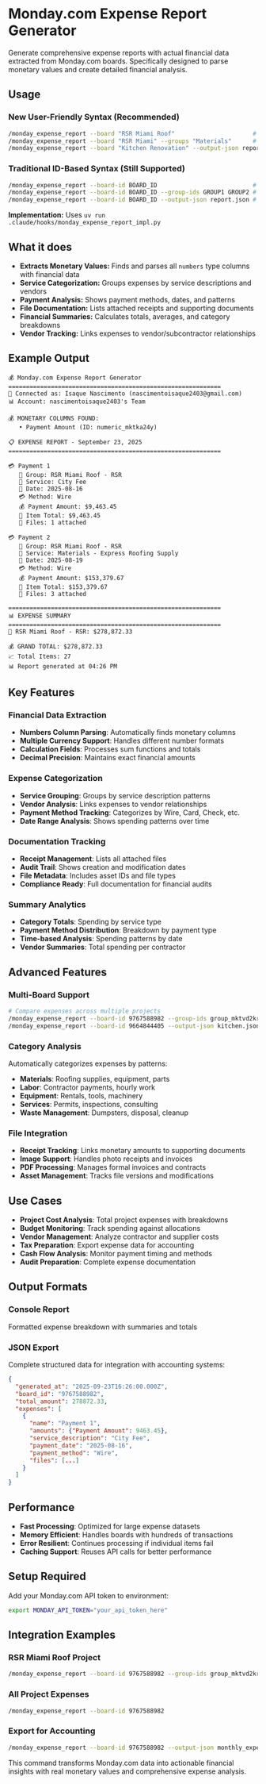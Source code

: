 # Monday.com Expense Report Generator

Generate comprehensive expense reports with actual financial data extracted from Monday.com boards. Specifically designed to parse monetary values and create detailed financial analysis.

## Usage

### New User-Friendly Syntax (Recommended)
```bash
/monday_expense_report --board "RSR Miami Roof"                      # Generate expense report using board name
/monday_expense_report --board "RSR Miami" --groups "Materials"      # Report for specific group by name
/monday_expense_report --board "Kitchen Renovation" --output-json report.json # Save detailed JSON data
```

### Traditional ID-Based Syntax (Still Supported)
```bash
/monday_expense_report --board-id BOARD_ID                           # Generate expense report for entire board
/monday_expense_report --board-id BOARD_ID --group-ids GROUP1 GROUP2 # Report for specific groups
/monday_expense_report --board-id BOARD_ID --output-json report.json # Save detailed JSON data
```

**Implementation:** Uses `uv run .claude/hooks/monday_expense_report_impl.py`

## What it does
- **Extracts Monetary Values:** Finds and parses all `numbers` type columns with financial data
- **Service Categorization:** Groups expenses by service descriptions and vendors
- **Payment Analysis:** Shows payment methods, dates, and patterns
- **File Documentation:** Lists attached receipts and supporting documents
- **Financial Summaries:** Calculates totals, averages, and category breakdowns
- **Vendor Tracking:** Links expenses to vendor/subcontractor relationships

## Example Output

```
💰 Monday.com Expense Report Generator
============================================================
🔗 Connected as: Isaque Nascimento (nascimentoisaque2403@gmail.com)
📊 Account: nascimentoisaque2403's Team

💰 MONETARY COLUMNS FOUND:
   • Payment Amount (ID: numeric_mktka24y)

📋 EXPENSE REPORT - September 23, 2025
============================================================

💳 Payment 1
   📁 Group: RSR Miami Roof - RSR
   📝 Service: City Fee
   📅 Date: 2025-08-16
   💳 Method: Wire
   💰 Payment Amount: $9,463.45
   🔢 Item Total: $9,463.45
   📎 Files: 1 attached

💳 Payment 2
   📁 Group: RSR Miami Roof - RSR
   📝 Service: Materials - Express Roofing Supply
   📅 Date: 2025-08-19
   💳 Method: Wire
   💰 Payment Amount: $153,379.67
   🔢 Item Total: $153,379.67
   📎 Files: 3 attached

============================================================
📊 EXPENSE SUMMARY
============================================================
📁 RSR Miami Roof - RSR: $278,872.33

💰 GRAND TOTAL: $278,872.33
📈 Total Items: 27
📊 Report generated at 04:26 PM
```

## Key Features

### Financial Data Extraction
- **Numbers Column Parsing**: Automatically finds monetary columns
- **Multiple Currency Support**: Handles different number formats
- **Calculation Fields**: Processes sum functions and totals
- **Decimal Precision**: Maintains exact financial amounts

### Expense Categorization
- **Service Grouping**: Groups by service description patterns
- **Vendor Analysis**: Links expenses to vendor relationships
- **Payment Method Tracking**: Categorizes by Wire, Card, Check, etc.
- **Date Range Analysis**: Shows spending patterns over time

### Documentation Tracking
- **Receipt Management**: Lists all attached files
- **Audit Trail**: Shows creation and modification dates
- **File Metadata**: Includes asset IDs and file types
- **Compliance Ready**: Full documentation for financial audits

### Summary Analytics
- **Category Totals**: Spending by service type
- **Payment Method Distribution**: Breakdown by payment type
- **Time-based Analysis**: Spending patterns by date
- **Vendor Summaries**: Total spending per contractor

## Advanced Features

### Multi-Board Support
```bash
# Compare expenses across multiple projects
/monday_expense_report --board-id 9767588982 --group-ids group_mktvd2kr --output-json rsr.json
/monday_expense_report --board-id 9664844405 --output-json kitchen.json
```

### Category Analysis
Automatically categorizes expenses by patterns:
- **Materials**: Roofing supplies, equipment, parts
- **Labor**: Contractor payments, hourly work
- **Equipment**: Rentals, tools, machinery
- **Services**: Permits, inspections, consulting
- **Waste Management**: Dumpsters, disposal, cleanup

### File Integration
- **Receipt Tracking**: Links monetary amounts to supporting documents
- **Image Support**: Handles photo receipts and invoices
- **PDF Processing**: Manages formal invoices and contracts
- **Asset Management**: Tracks file versions and modifications

## Use Cases
- **Project Cost Analysis**: Total project expenses with breakdowns
- **Budget Monitoring**: Track spending against allocations
- **Vendor Management**: Analyze contractor and supplier costs
- **Tax Preparation**: Export expense data for accounting
- **Cash Flow Analysis**: Monitor payment timing and methods
- **Audit Preparation**: Complete expense documentation

## Output Formats

### Console Report
Formatted expense breakdown with summaries and totals

### JSON Export
Complete structured data for integration with accounting systems:
```json
{
  "generated_at": "2025-09-23T16:26:00.000Z",
  "board_id": "9767588982",
  "total_amount": 278872.33,
  "expenses": [
    {
      "name": "Payment 1",
      "amounts": {"Payment Amount": 9463.45},
      "service_description": "City Fee",
      "payment_date": "2025-08-16",
      "payment_method": "Wire",
      "files": [...]
    }
  ]
}
```

## Performance
- **Fast Processing**: Optimized for large expense datasets
- **Memory Efficient**: Handles boards with hundreds of transactions
- **Error Resilient**: Continues processing if individual items fail
- **Caching Support**: Reuses API calls for better performance

## Setup Required
Add your Monday.com API token to environment:
```bash
export MONDAY_API_TOKEN="your_api_token_here"
```

## Integration Examples

### RSR Miami Roof Project
```bash
/monday_expense_report --board-id 9767588982 --group-ids group_mktvd2kr
```

### All Project Expenses
```bash
/monday_expense_report --board-id 9767588982
```

### Export for Accounting
```bash
/monday_expense_report --board-id 9767588982 --output-json monthly_expenses.json
```

This command transforms Monday.com data into actionable financial insights with real monetary values and comprehensive expense analysis.